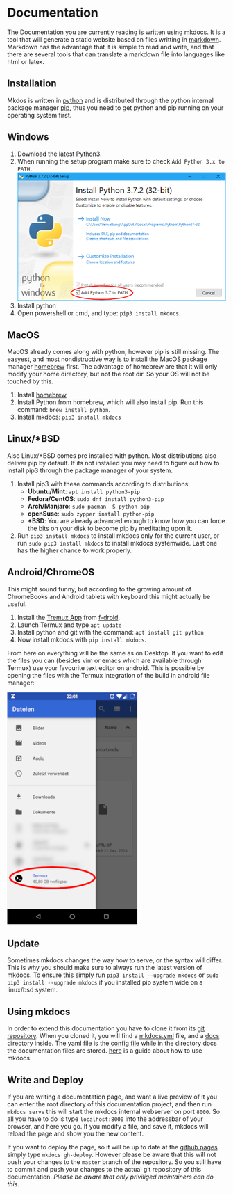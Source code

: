 # Documentation


The Documentation you are currently reading is written using [mkdocs](https://www.mkdocs.org/). It is a tool that will generate a static website based on files writting in [markdown](https://www.markdownguide.org/). Markdown has the advantage that it is simple to read and write, and that there are several tools that can translate a markdown file into languages like html or latex.

## Installation

Mkdos is written in [python](https://www.python.org/) and is distributed through the python internal package manager [pip](https://pypi.org/project/pip/), thus you need to get python and pip running on your operating system first.

## Windows

1. Download the latest [Python3](https://www.python.org/downloads/windows/).
2. When running the setup program make sure to check `Add Python 3.x to PATH`.
![check_path](img/check_path.png)
3. Install python
4. Open powershell or cmd, and type: `pip3 install mkdocs`.

## MacOS

MacOS already comes along with python, however pip is still missing. The easyest, and most nondistructive way is to install the MacOS package manager [homebrew](https://brew.sh/index_de) first. The advantage of homebrew are that it will only modify your home directory, but not the root dir. So your OS will not be touched by this.

1. Install [homebrew](https://brew.sh/index_de)
2. Install Python from homebrew, which will also install pip. Run this command:
`brew install python`.
3. Install mkdocs:
`pip3 install mkdocs`

## Linux/*BSD

Also Linux/*BSD comes pre installed with python. Most distributions also deliver pip by default. If its not installed you may need to figure out how to install pip3 through the package manager of your system.

1. Install pip3 with these commands according to distributions: 
    - __Ubuntu/Mint__: `apt install python3-pip`
    - __Fedora/CentOS__: `sudo dnf install python3-pip`
    - __Arch/Manjaro__: `sudo pacman -S python-pip`
    - __openSuse__: `sudo zypper install python-pip`
    - __*BSD__: You are already advanced enough to know how you can force the bits on your disk to become pip by meditating upon it.
2. Run `pip3 install mkdocs` to install mkdocs only for the current user,
or run `sudo pip3 install mkdocs` to install mkdocs systemwide. Last one has the higher chance to work properly.

## Android/ChromeOS
This might sound funny, but according to the growing amount of ChromeBooks and Android tablets with keyboard this might actually be useful.

1. Install the [Tremux App](https://termux.com/) from [f-droid](https://f-droid.org/packages/com.termux/).
2. Launch Termux and type `apt update`
3. Install python and git with the command: `apt install git python`
4. Now install mkdocs with `pip install mkdocs`.

From here on everything will be the same as on Desktop. If you want to edit the files you can (besides vim or emacs which are available through Termux) use your favourite text editor on android. This is possible by opening the files with the Termux integration of the build in android file manager:

![termux_files](img/termux_files.png)

## Update
Sometimes mkdocs changes the way how to serve, or the syntax will differ. This is why you should make sure to always run the latest version of mkdocs. To ensure this simply run `pip3 install --upgrade mkdocs` or `sudo pip3 install --upgrade mkdocs` if you installed pip system wide on a linux/bsd system.

## Using mkdocs
In order to extend this documentation you have to clone it from its [git repository](https://github.com/TeamNewPipe/documentation). When you cloned it, you will find a [mkdocs.yml](https://github.com/TeamNewPipe/documentation/blob/master/mkdocs.yml) file, and a [docs](https://github.com/TeamNewPipe/documentation/tree/master/docs) directory inside. The yaml file is the [config file](https://www.mkdocs.org/user-guide/configuration/) while in the directory docs the documentation files are stored. [here](https://www.mkdocs.org/user-guide/writing-your-docs/) is a guide about how to use mkdocs.

## Write and Deploy
If you are writing a documentation page, and want a live preview of it you can enter the root directory of this documentation project, and then run `mkdocs serve` this will start the mkdocs internal webserver on port `8000`. So all you have to do is type `localhost:8000` into the addressbar of your browser, and here you go. If you modify a file, and save it, mkdocs will reload the page and show you the new content.

If you want to deploy the page, so it will be up to date at the [github pages](https://teamnewpipe.github.io/documentation/) simply type `mkdocs gh-deploy`. However please be aware that this will not push your changes to the `master` branch of the repository. So you still have to commit and push your changes to the actual git repository of this documentation. _Please be aware that only priviliged maintainers can do this._


